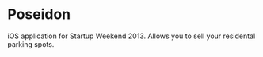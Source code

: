 Poseidon
========

iOS application for Startup Weekend 2013.
Allows you to sell your residental parking spots.
